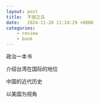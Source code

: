 ```yaml
---
layout: post
title:  不屈之岛
date:   2024-11-28 11:24:29 +0800
categories: 
    - review
    - book
---
```


政治一本书

介绍台湾在国际的地位

中国的近代历史

以美国为视角